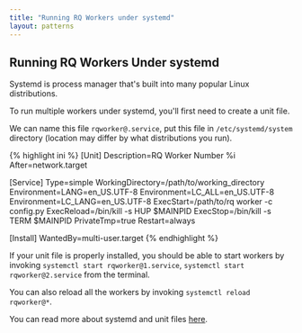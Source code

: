 ```yaml
---
title: "Running RQ Workers under systemd"
layout: patterns
---
```


## Running RQ Workers Under systemd

Systemd is process manager that's built into many popular Linux distributions.

To run multiple workers under systemd, you'll first need to create a unit file.

We can name this file `rqworker@.service`, put this file in `/etc/systemd/system`
directory (location may differ by what distributions you run).

{% highlight ini %}
[Unit]
Description=RQ Worker Number %i
After=network.target

[Service]
Type=simple
WorkingDirectory=/path/to/working_directory
Environment=LANG=en_US.UTF-8
Environment=LC_ALL=en_US.UTF-8
Environment=LC_LANG=en_US.UTF-8
ExecStart=/path/to/rq worker -c config.py
ExecReload=/bin/kill -s HUP $MAINPID
ExecStop=/bin/kill -s TERM $MAINPID
PrivateTmp=true
Restart=always

[Install]
WantedBy=multi-user.target
{% endhighlight %}

If your unit file is properly installed, you should be able to start workers by
invoking `systemctl start rqworker@1.service`, `systemctl start rqworker@2.service`
from the terminal.

You can also reload all the workers by invoking `systemctl reload rqworker@*`.

You can read more about systemd and unit files [here](https://www.digitalocean.com/community/tutorials/understanding-systemd-units-and-unit-files).
